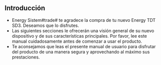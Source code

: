 ## Introducción

* Energy Sistem#trade# te agradece la compra de tu nuevo Energy TDT SD3. Deseamos que lo disfrutes.
* Las siguientes secciones le ofrecerán una visión general de su nuevo dispositivo y de sus características principales. Por favor, lee este manual cuidadosamente antes de comenzar a usar el producto.
* Te aconsejamos que leas el presente manual de usuario para disfrutar del producto de una manera segura y aprovechando al máximo sus prestaciones.
